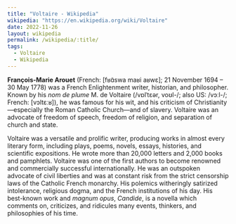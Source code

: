 ```yaml
---
title: "Voltaire - Wikipedia"
wikipedia: "https://en.wikipedia.org/wiki/Voltaire"
date: 2022-11-26
layout: wikipedia
permalink: /wikipedia/:title/
tags:
  - Voltaire
  - Wikipedia
---
```

**François-Marie Arouet** (French: [fʁɑ̃swa maʁi aʁwɛ]; 21 November 1694 – 30 May 1778) was a French Enlightenment writer, historian, and philosopher. Known by his *nom de plume* M. de Voltaire (/vɒlˈtɛər, voʊl-/; also US: /vɔːl-/; French: [vɔltɛːʁ]), he was famous for his wit, and his criticism of Christianity—especially the Roman Catholic Church—and of slavery. Voltaire was an advocate of freedom of speech, freedom of religion, and separation of church and state.

Voltaire was a versatile and prolific writer, producing works in almost every literary form, including plays, poems, novels, essays, histories, and scientific expositions. He wrote more than 20,000 letters and 2,000 books and pamphlets. Voltaire was one of the first authors to become renowned and commercially successful internationally. He was an outspoken advocate of civil liberties and was at constant risk from the strict censorship laws of the Catholic French monarchy. His polemics witheringly satirized intolerance, religious dogma, and the French institutions of his day. His best-known work and *magnum opus*, *Candide*, is a novella which comments on, criticizes, and ridicules many events, thinkers, and philosophies of his time.